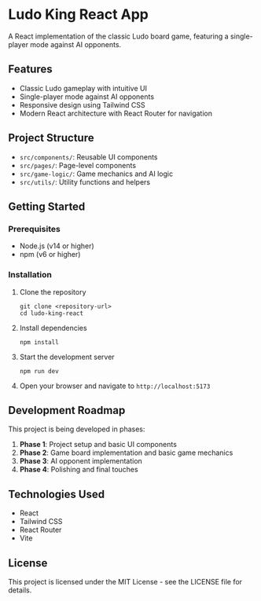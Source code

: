 # Ludo King React App

A React implementation of the classic Ludo board game, featuring a single-player mode against AI opponents.

## Features

- Classic Ludo gameplay with intuitive UI
- Single-player mode against AI opponents
- Responsive design using Tailwind CSS
- Modern React architecture with React Router for navigation

## Project Structure

- `src/components/`: Reusable UI components
- `src/pages/`: Page-level components
- `src/game-logic/`: Game mechanics and AI logic
- `src/utils/`: Utility functions and helpers

## Getting Started

### Prerequisites

- Node.js (v14 or higher)
- npm (v6 or higher)

### Installation

1. Clone the repository
   ```
   git clone <repository-url>
   cd ludo-king-react
   ```

2. Install dependencies
   ```
   npm install
   ```

3. Start the development server
   ```
   npm run dev
   ```

4. Open your browser and navigate to `http://localhost:5173`

## Development Roadmap

This project is being developed in phases:

1. **Phase 1**: Project setup and basic UI components
2. **Phase 2**: Game board implementation and basic game mechanics
3. **Phase 3**: AI opponent implementation
4. **Phase 4**: Polishing and final touches

## Technologies Used

- React
- Tailwind CSS
- React Router
- Vite

## License

This project is licensed under the MIT License - see the LICENSE file for details.
